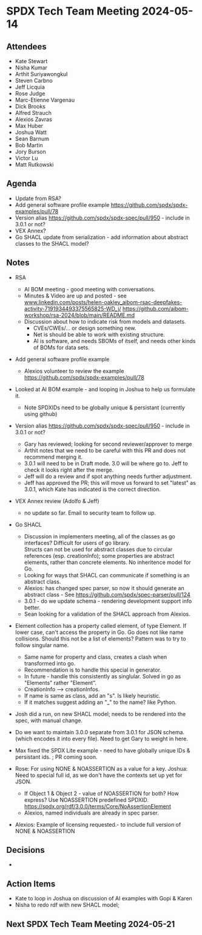 # SPDX Tech Team Meeting 2024-05-14

## Attendees
- Kate Stewart
- Nisha Kumar
- Arthit Suriyawongkul
- Steven Carbno
- Jeff Licquia
- Rose Judge
- Marc-Etienne Vargenau
- Dick Brooks
- Alfred Strauch
- Alexios Zavras
- Max Huber
- Joshua Watt
- Sean Barnum
- Bob Martin
- Jory Burson
- Victor Lu
- Matt Rutkowski

## Agenda
- Update from RSA?
- Add general software profile example https://github.com/spdx/spdx-examples/pull/78
- Version alias https://github.com/spdx/spdx-spec/pull/950 - include in 3.0.1 or not? 
- VEX Annex?
- Go SHACL update from serialization - add information about abstract classes to the SHACL model?

## Notes
- RSA
  - AI BOM meeting - good meeting with conversations.
  - Minutes & Video are up and posted - see www.linkedin.com/posts/helen-oakley_aibom-rsac-deepfakes-activity-7191934493375565825-WD_j/
    https://github.com/aibom-workshop/rsa-2024/blob/main/README.md
  - Discussion about how to indicate risk from models and datasets.
    - CVEs/CWEs/... or design something new.
    - Net is should be able to work with existing structure.
    - AI is software, and needs SBOMs of itself, and needs other kinds of BOMs for data sets. 

- Add general software profile example
  - Alexios volunteer to review the example https://github.com/spdx/spdx-examples/pull/78
  
- Looked at AI BOM example - and looping in Joshua to help us formulate it.
  - Note SPDXIDs need to be globally unique & persistant (currently using github)
  
- Version alias https://github.com/spdx/spdx-spec/pull/950 - include in 3.0.1 or not? 
  - Gary has reviewed; looking for second reviewer/approver to merge
  - Arthit notes that we need to be careful with this PR and does not recommend merging it. 
  - 3.0.1 will need to be in Draft mode.  3.0 will be where go to.   Jeff to check it looks right after the merge.   
  - Jeff will do a review and if spot anything needs further adjustment. 
  - Jeff has approved the PR; this will move us forward to set "latest" as 3.0.1, which Kate has indicated is the correct direction.

- VEX Annex review (Adolfo & Jeff)
   - no update so far.   Email to security team to follow up. 
   
- Go SHACL
  - Discussion in implementers meeting,  all of the classes as go interfaces?  Difficult for users of go library.   
  Structs can not be used for abstract classes due to circular references (esp. creationInfo);  some properties are abstract elements, rather than concrete elements.   No inheritence model for Go.   
  - Looking for ways that SHACL can communicate if something is an abstract class.   
  - Alexios: has changed spec parser, so now it should generate an abstract class - See https://github.com/spdx/spec-parser/pull/124 
  - 3.0.1 - do we update schema - rendering development support info better.
  - Sean looking for a validation of the SHACL approach from Alexios.  

- Element collection has a property called element, of type Element.    If lower case, can't access the property in Go.  Go does not like name collisions.   Should this not be a list of elements?   Pattern was to try to follow singular name. 
   - Same name for property and class, creates a clash when transformed into go.
   - Recommendation is to handle this special in generator.    
   - In future - handle this consistently as singlular.   Solved in go as "Elements" rather "Element".   
   - CreationInfo --> creationInfos.  
   - If name is same as class,  add an "s".  Is likely heuristic.  
   - If it matches suggest adding an "_" to the name?  like Python.  

- Josh did a run, on new SHACL model;  needs to be rendered into the spec, with manual change.
- Do we want to maintain 3.0.0 separate from 3.0.1 for JSON schema.    (which encodes it into every file).  Need to get Gary to weight in here. 

- Max fixed the SPDX Lite example - need to have globally unique IDs & persistant ids. ;  PR coming soon. 

- Rose:  For using NONE & NOASSERTION as a value for a key.   Joshua:  Need to special full id, as we don't have the contexts set up yet for JSON.   
   - If Object 1 & Object 2 - value of NOASSERTION for both?   How express?   Use NOASSERTION predefined SPDXID.  https://spdx.org/rdf/3.0.0/terms/Core/NoAssertionElement
   - Alexios, named individuals are already in spec parser.

- Alexios:  Example of licensing requested.- to include full version of NONE & NOASSERTION

## Decisions
- 

## Action Items
- Kate to loop in Joshua on discussion of AI examples with Gopi & Karen
- Nisha to redo rdf with new SHACL model;  

## Next SPDX Tech Team Meeting 2024-05-21
